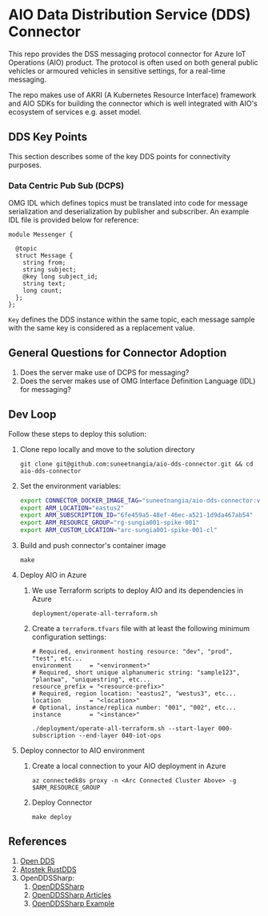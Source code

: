 # AIO Data Distribution Service (DDS) Connector

This repo provides the DSS messaging protocol connector for Azure IoT Operations (AIO) product. The protocol is often used on both general public vehicles or armoured vehicles in sensitive settings, for a real-time messaging.

The repo makes use of AKRI (A Kubernetes Resource Interface) framework and AIO SDKs for building the connector which is well integrated with AIO's ecosystem of services e.g. asset model.

## DDS Key Points

This section describes some of the key DDS points for connectivity purposes.

### Data Centric Pub Sub (DCPS)

OMG IDL which defines topics must be translated into code for message serialization and deserialization by publisher and subscriber. An example IDL file is provided below for reference:

```IDL
module Messenger {

  @topic
  struct Message {
    string from;
    string subject;
    @key long subject_id;
    string text;
    long count;
  };
};
```

`Key` defines the DDS instance within the same topic, each message sample with the same key is considered as a replacement value.

## General Questions for Connector Adoption

1. Does the server make use of DCPS for messaging?
2. Does the server makes use of OMG Interface Definition Language (IDL) for messaging?

## Dev Loop

Follow these steps to deploy this solution:

1. Clone repo locally and move to the solution directory

    `git clone git@github.com:suneetnangia/aio-dds-connector.git && cd aio-dds-connector`

2. Set the environment variables:

    ```sh
    export CONNECTOR_DOCKER_IMAGE_TAG="suneetnangia/aio-dds-connector:v0.8"
    export ARM_LOCATION="eastus2"
    export ARM_SUBSCRIPTION_ID="6fe459a5-48ef-46ec-a521-1d9da467ab54"
    export ARM_RESOURCE_GROUP="rg-sungia001-spike-001"
    export ARM_CUSTOM_LOCATION="arc-sungia001-spike-001-cl"
    ```

2. Build and push connector's container image

    `make`

3. Deploy AIO in Azure

    1. We use Terraform scripts to deploy AIO and its dependencies in Azure

        `deployment/operate-all-terraform.sh`

    2. Create a `terraform.tfvars` file with at least the following minimum configuration settings:

        ```hcl
        # Required, environment hosting resource: "dev", "prod", "test", etc...
        environment     = "<environment>"
        # Required, short unique alphanumeric string: "sample123", "plantwa", "uniquestring", etc...
        resource_prefix = "<resource-prefix>"
        # Required, region location: "eastus2", "westus3", etc...
        location        = "<location>"
        # Optional, instance/replica number: "001", "002", etc...
        instance        = "<instance>"
        ```

        `./deployment/operate-all-terraform.sh --start-layer 000-subscription --end-layer 040-iot-ops`

4. Deploy connector to AIO environment

    1. Create a local connection to your AIO deployment in Azure

        `az connectedk8s proxy -n <Arc Connected Cluster Above> -g $ARM_RESOURCE_GROUP`

    2. Deploy Connector

        `make deploy`

## References

1. [Open DDS](https://opendds.readthedocs.io/)
2. [Atostek RustDDS](https://github.com/Atostek/RustDDS)
3. OpenDDSSharp:
    1. [OpenDDSSharp](https://www.openddsharp.com/)
    2. [OpenDDSSharp Articles](https://www.openddsharp.com/articles/getting_started.html)
    3. [OpenDDSSharp Example](https://objectcomputing.com/resources/publications/sett/october-2020-opendds-in-a-net-application-with-openddsharp)
